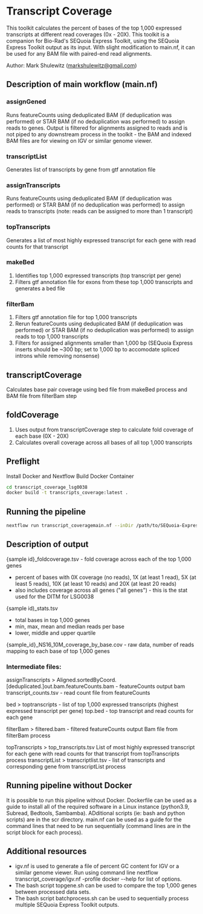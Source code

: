 # Transcript Coverage

This toolkit calculates the percent of bases of the top 1,000 expressed transcripts at different read coverages (0x - 20X). This toolkit is a companion for Bio-Rad's SEQuoia Express Toolkit, using the SEQuoia Express Toolkit output as its input. With slight modification to main.nf, it can be used for any BAM file with paired-end read alignments.

Author: Mark Shulewitz (markshulewitz@gmail.com)

## Description of main workflow (main.nf)
### assignGened
Runs featureCounts using deduplicated BAM (if deduplication was performed) or STAR BAM (if no deduplication was performed) to assign reads to genes. Output is filtered for alignments assigned to reads and is not piped to any downstream process in the toolkit - the BAM and indexed BAM files are for viewing on IGV or similar genome viewer.

### transcriptList
Generates list of transcripts by gene from gtf annotation file

### assignTranscripts
Runs featureCounts using deduplicated BAM (if deduplication was performed) or STAR BAM (if no deduplication was performed) to assign reads to transcripts (note: reads can be assigned to more than 1 transcript)   

### topTranscripts
Generates a list of most highly expressed transcript for each gene with read counts for that transcript 

### makeBed  
1. Identifies top 1,000 expressed transcripts (top transcript per gene)
2. Filters gtf annotation file for exons from these top 1,000 transcripts and generates a bed file

### filterBam
1.  Filters gtf annotation file for top 1,000 transcripts
2.  Rerun featureCounts using deduplicated BAM (if deduplication was performed) or STAR BAM (if no deduplication was performed) to assign reads to top 1,000 transcripts
3.  Filters for assigned alignments smaller than 1,000 bp (SEQuoia Express inserts should be ~300 bp; set to 1,000 bp to accomodate spliced introns while removing nonsense)

## transcriptCoverage  
Calculates base pair coverage using bed file from makeBed process and BAM file from filterBam step

## foldCoverage
1. Uses output from transcriptCoverage step to calculate fold coverage of each base (0X - 20X)
2. Calculates overall coverage across all bases of all top 1,000 transcripts


## Preflight

Install Docker and Nextflow
Build Docker Container

```bash
cd transcript_coverage_lsg0038
docker build -t transcripts_coverage:latest .
```

## Running the pipeline

```bash
nextflow run transcript_coveragemain.nf --inDir /path/to/SEQuoia-Express/output/directory --outDir /path/to/output/directory
```

## Description of output

{sample id}_foldcoverage.tsv - fold coverage across each of the top 1,000 genes 
  - percent of bases with 0X coverage (no reads), 1X (at least 1 read), 5X (at least 5 reads), 10X (at least 10 reads) and 20X (at least 20 reads)
  - also includes coverage across all genes ("all genes") - this is the stat used for the DITM for LSG0038

{sample id)_stats.tsv 
  - total bases in top 1,000 genes  
  - min, max, mean and median reads per base  
  - lower, middle and upper quartile  

{sample_id}_NS16_10M_coverage_by_base.cov - raw data, number of reads mapping to each base of top 1,000 genes 

### Intermediate files:  

assignTranscripts > 
Aligned.sortedByCoord.[deduplicated.]out.bam.featureCounts.bam - featureCounts output bam  
transcript_counts.tsv - read count file from featureCounts  

bed > 
toptranscripts - list of top 1,000 expressed transcripts (highest expressed transcript per gene)
top.bed - top transcript and read counts for each gene  

filterBam > filtered.bam - filtered featureCounts output Bam file from filterBam process

topTranscripts > top_transcripts.tsv List of most highly expressed transcript for each gene with read counts for that transcript from topTranscripts process
transcriptList > transcriptlist.tsv - list of transcripts and corresponding gene from transcriptList process  


## Running pipeline without Docker

It is possible to run this pipeline without Docker. Dockerfile can be used as a guide to install all of the required software in a Linux instance (python3.9, Subread, Bedtools, Sambamba). ADditional scripts (ie: bash and python scripts) are in the scr directory. main.nf can be used as a guide for the command lines that need to be run sequentially (command lines are in the script block for each process). 

## Additional resources

- igv.nf is used to generate a file of percent GC content for IGV or a similar genome viewer. Run using command line nextflow transcript_coverage/igv.nf -profile docker --help for list of options.
- The bash script topgene.sh can be used to compare the top 1,000 genes between processed data sets. 
- The bash script batchprocess.sh can be used to sequentially process multiple SEQuoia Express Toolkit outputs.
